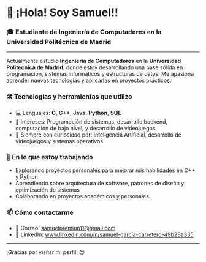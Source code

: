 # 👋 ¡Hola! Soy Samuel!!  
### 🎓 Estudiante de Ingeniería de Computadores en la Universidad Politécnica de Madrid

---

Actualmente estudio **Ingeniería de Computadores** en la **Universidad Politécnica de Madrid**, donde estoy desarrollando una base sólida en programación, sistemas informáticos y estructuras de datos. Me apasiona aprender nuevas tecnologías y aplicarlas en proyectos prácticos.

### 🛠️ Tecnologías y herramientas que utilizo
- 💻 Lenguajes: **C**, **C++**, **Java**, **Python**, **SQL**
- 🔧 Intereses: Programación de sistemas, desarrollo backend, computación de bajo nivel, y desarrollo de videojuegos
- 🧠 Siempre con curiosidad por: Inteligencia Artificial, desarrollo de videojuegos y sistemas operativos

### 🚀 En lo que estoy trabajando
- Explorando proyectos personales para mejorar mis habilidades en C++ y Python
- Aprendiendo sobre arquitectura de software, patrones de diseño y optimización de sistemas
- Colaborando en proyectos académicos y personales

### 📫 Cómo contactarme
- 📧 Correo: samuelpremiun11@gmail.com
- 💼 LinkedIn: www.linkedin.com/in/samuel-garcía-carretero-49b28a335

---

¡Gracias por visitar mi perfil! 😊

